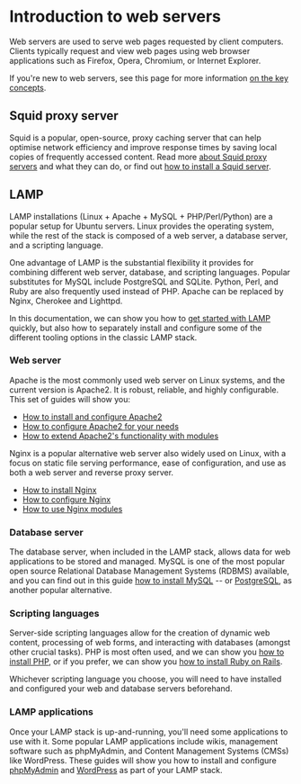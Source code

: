 # Introduction to web servers

Web servers are used to serve web pages requested by client computers. Clients typically request and view web pages using web browser applications such as Firefox, Opera, Chromium, or Internet Explorer.

If you're new to web servers, see this page for more information [on the key concepts](about-web-servers.md).

## Squid proxy server

Squid is a popular, open-source, proxy caching server that can help optimise network efficiency and improve response times by saving local copies of frequently accessed content. Read more [about Squid proxy servers](about-squid-proxy-servers.md) and what they can do, or find out [how to install a Squid server](../how-to/how-to-install-a-squid-server.md).

## LAMP

LAMP installations (Linux + Apache + MySQL + PHP/Perl/Python) are a popular setup for Ubuntu servers. Linux provides the operating system, while the rest of the stack is composed of a web server, a database server, and a scripting language.

One advantage of LAMP is the substantial flexibility it provides for combining different web server, database, and scripting languages. Popular substitutes for MySQL include PostgreSQL and SQLite. Python, Perl, and Ruby are also frequently used instead of PHP. Apache can be replaced by Nginx, Cherokee and Lighttpd.

In this documentation, we can show you how to [get started with LAMP](../how-to/get-started-with-lamp-applications.md) quickly, but also how to separately install and configure some of the different tooling options in the classic LAMP stack.

### Web server

Apache is the most commonly used web server on Linux systems, and the current version is Apache2. It is robust, reliable, and highly configurable. This set of guides will show you:

- [How to install and configure Apache2](../how-to/how-to-install-apache2.md)
- [How to configure Apache2 for your needs](../how-to/how-to-configure-apache2-settings.md)
- [How to extend Apache2's functionality with modules](../how-to/how-to-use-apache2-modules.md)

Nginx is a popular alternative web server also widely used on Linux, with a focus on static file serving performance, ease of configuration, and use as both a web server and reverse proxy server.

- [How to install Nginx](../how-to.md)
- [How to configure Nginx](../how-to/how-to-configure-nginx.md)
- [How to use Nginx modules](../how-to/how-to-use-nginx-modules.md)

### Database server

The database server, when included in the LAMP stack, allows data for web applications to be stored and managed. MySQL is one of the most popular open source Relational Database Management Systems (RDBMS) available, and you can find out in this guide [how to install MySQL](../how-to/install-and-configure-a-mysql-server.md) -- or [PostgreSQL](../how-to/install-and-configure-postgresql.md), as another popular alternative.

### Scripting languages

Server-side scripting languages allow for the creation of dynamic web content, processing of web forms, and interacting with databases (amongst other crucial tasks). PHP is most often used, and we can show you [how to install PHP](../how-to/how-to-install-and-configure-php.md), or if you prefer, we can show you [how to install Ruby on Rails](../how-to/how-to-install-and-configure-ruby-on-rails.md).

Whichever scripting language you choose, you will need to have installed and configured your web and database servers beforehand.
	
### LAMP applications

Once your LAMP stack is up-and-running, you'll need some applications to use with it. Some popular LAMP applications include wikis, management software such as phpMyAdmin, and Content Management Systems (CMSs) like WordPress. These guides will show you how to install and configure [phpMyAdmin](../how-to/how-to-install-and-configure-phpmyadmin.md) and [WordPress](../how-to/how-to-install-and-configure-wordpress.md) as part of your LAMP stack.
